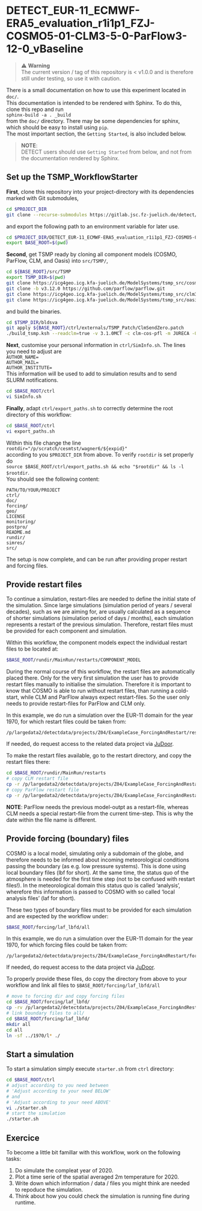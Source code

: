 # DETECT_EUR-11_ECMWF-ERA5_evaluation_r1i1p1_FZJ-COSMO5-01-CLM3-5-0-ParFlow3-12-0_vBaseline 

> :warning: **Warning**  
> The current version / tag of this repository is < v1.0.0 and is therefore 
> still under testing, so use it with caution.

There is a small documentation on how to use this experiment located in `doc/`.   
This documentation is intended to be rendered with Sphinx. To do this, clone 
this repo and run   
`sphinx-build -a . _build`   
from the `doc/` directory. There may be some dependencies for sphinx, which 
should be easy to install using `pip`.    
The most important section, the `Getting Started`, is also included below.   

> **NOTE**:   
> DETECT users should use `Getting Started` from below, and not from the 
> documentation rendered by Sphinx. 

## Set up the TSMP_WorkflowStarter

**First**, clone this repository into your project-directory with its 
dependencies marked with Git submodules, 

``` bash
cd $PROJECT_DIR
git clone --recurse-submodules https://gitlab.jsc.fz-juelich.de/detect/detect_z03_z04/setups_configurations/DETECT_EUR-11_ECMWF-ERA5_evaluation_r1i1p1_FZJ-COSMO5-01-CLM3-5-0-ParFlow3-12-0_vBaseline.git
```

and export the following path to an environment variable for later use.

``` bash
cd $PROJECT_DIR/DETECT_EUR-11_ECMWF-ERA5_evaluation_r1i1p1_FZJ-COSMO5-01-CLM3-5-0-ParFlow3-12-0_vBaseline
export BASE_ROOT=$(pwd)
```

**Second**, get TSMP ready by cloning all component models (COSMO, ParFlow, 
CLM, and Oasis) into `src/TSMP/`, 

``` bash
cd ${BASE_ROOT}/src/TSMP
export TSMP_DIR=$(pwd)
git clone https://icg4geo.icg.kfa-juelich.de/ModelSystems/tsmp_src/cosmo5.01_fresh.git  cosmo5_1
git clone -b v3.12.0 https://github.com/parflow/parflow.git                             parflow
git clone https://icg4geo.icg.kfa-juelich.de/ModelSystems/tsmp_src/clm3.5_fresh.git     clm3_5
git clone https://icg4geo.icg.kfa-juelich.de/ModelSystems/tsmp_src/oasis3-mct.git       oasis3-mct
```

and build the binaries.

``` bash
cd $TSMP_DIR/bldsva
git apply ${BASE_ROOT}/ctrl/externals/TSMP_Patch/ClmSendZero.patch
./build_tsmp.ksh --readclm=true -v 3.1.0MCT -c clm-cos-pfl -m JURECA -O Intel
```

**Next**, customise your personal information in `ctrl/SimInfo.sh`. The lines 
you need to adjust are   
`AUTHOR_NAME=`  
`AUTHOR_MAIL=`  
`AUTHOR_INSTITUTE=`  
This information will be used to add to simulation results and to send SLURM 
notifications.

``` bash
cd $BASE_ROOT/ctrl
vi SimInfo.sh
```

**Finally**, adapt `ctrl/export_paths.sh` to correctly determine the root 
directory of this workflow:

``` bash
cd $BASE_ROOT/ctrl
vi export_paths.sh
```

Within this file change the line   
`rootdir="/p/scratch/cesmtst/wagner6/${expid}"`   
according to you `$PROJECT_DIR` from above. To verify `rootdir` is set properly 
do   
`source $BASE_ROOT/ctrl/export_paths.sh && echo "$rootdir" && ls -l $rootdir`.    
You should see the following content:

```
PATH/TO/YOUR/PROJECT
ctrl/
doc/
forcing/
geo/
LICENSE
monitoring/
postpro/
README.md
rundir/
simres/
src/
```

The setup is now complete, and can be run after providing proper restart and 
forcing files. 

## Provide restart files

To continue a simulation, restart-files are needed to define the initial 
state of the simulation. Since large simulations (simulation period of years / 
several decades), such as we are aiming for, are usually calculated as a 
sequence of shorter simulations (simulation period of days / months), each 
simulation represents a restart of the previous simulation. Therefore, restart 
files must be provided for each component and simulation.

Within this workflow, the component models expect the individual restart files 
to be located at:

```bash
$BASE_ROOT/rundir/MainRun/restarts/COMPONENT_MODEL
``` 

During the normal course of this workflow, the restart files are automatically 
placed there. Only for the very first simulation the user has to provide 
restart files manually to initialise the simulation. Therefore it is important 
to know that COSMO is able to run without restart files, than running a 
cold-start, while CLM and ParFlow always expect restart-files. So the user 
only needs to provide restart-files for ParFlow and CLM only.

In this example, we do run a simulation over the EUR-11 domain for the year 
1970, for which restart files could be taken from:

```
/p/largedata2/detectdata/projects/Z04/ExampleCase_ForcingAndRestart/restarts
``` 

If needed, do request access to the related data project via [JuDoor](https://judoor.fz-juelich.de/login).

To make the restart files available, go to the restart directory, and copy the 
restart files there:

``` bash
cd $BASE_ROOT/rundir/MainRun/restarts
# copy CLM restart file
cp -r /p/largedata2/detectdata/projects/Z04/ExampleCase_ForcingAndRestart/restarts/clm ./
# copy ParFlow restart file
cp -r /p/largedata2/detectdata/projects/Z04/ExampleCase_ForcingAndRestart/restarts/parflow ./
```
**NOTE**: 
ParFlow needs the previous model-outpt as a restart-file, whereas CLM needs a 
special restart-file from the current time-step. This is why the date within 
the file name is different.

## Provide forcing (boundary) files

COSMO is a local model, simulating only a subdomain of the globe, and therefore 
needs to be informed about incoming meteorological conditions passing the 
boundary (as e.g. low pressure systems). This is done using local boundary 
files (lbf for short). At the same time, the status quo of the atmosphere is 
needed for the first time step (not to be confused with restart files!). In 
the meteorological domain this status quo is called ‘analysis’, wherefore this 
information is passed to COSMO with so called ‘local analysis files’  (laf for 
short).

These two types of boundary files must to be provided for each simulation and 
are expected by the workflow under:

``` bash 
$BASE_ROOT/forcing/laf_lbfd/all
```

In this example, we do run a simulation over the EUR-11 domain for the year 
1970, for which forcing files could be taken from:

```
/p/largedata2/detectdata/projects/Z04/ExampleCase_ForcingAndRestart/forcing/laf_lbfd/1970
``` 

If needed, do request access to the data project via [JuDoor](https://judoor.fz-juelich.de/login).

To properly provide these files, do copy the directory from above to your 
workflow and link all files to `$BASE_ROOT/forcing/laf_lbfd/all`
``` bash
# move to forcing dir and copy forcing files
cd $BASE_ROOT/forcing/laf_lbfd/
cp -rv /p/largedata2/detectdata/projects/Z04/ExampleCase_ForcingAndRestart/forcing/laf_lbfd/1970 ./
# link boundary files to all/
cd $BASE_ROOT/forcing/laf_lbfd/
mkdir all
cd all
ln -sf ../1970/l* ./
```

## Start a simulation

To start a simulation simply execute `starter.sh` from `ctrl` directory:

``` bash
cd $BASE_ROOT/ctrl
# adjust according to you need between 
# 'Adjust according to your need BELOW'
# and
# 'Adjust according to your need ABOVE'
vi ./starter.sh 
# start the simulation
./starter.sh 
```

## Exercice
To become a little bit famillar with this workflow, work on the following tasks:

1) Do simulate the compleat year of 2020.
2) Plot a time serie of the spatial averaged 2m temperature for 2020.
3) Write down which information / data / files you might think are needed to 
   repoduce the simulation.
4) Think about how you could check the simulation is running fine during 
   runtime.

